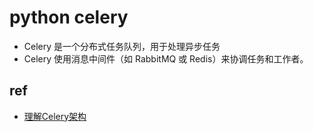 # python celery
+ Celery 是一个分布式任务队列，用于处理异步任务
+ Celery 使用消息中间件（如 RabbitMQ 或 Redis）来协调任务和工作者。

## ref
+ [理解Celery架构](https://hellowac.github.io/parallel-programming-with-python-zh/chapter7/understanding_celery_architecture/)